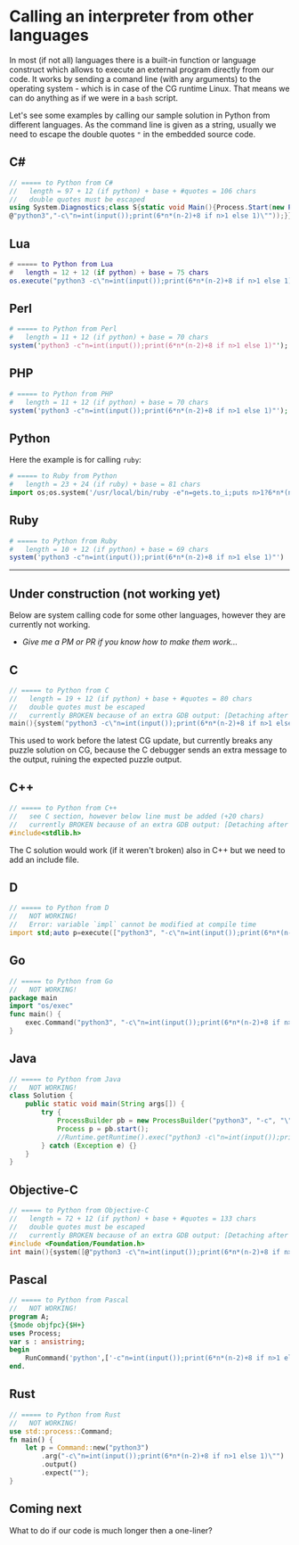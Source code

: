 # Calling an interpreter from other languages

In most (if not all) languages there is a built-in function or language construct which allows to execute an external program directly from our code. It works by sending a comand line (with any arguments) to the operating system - which is in case of the CG runtime Linux. That means we can do anything as if we were in a `bash` script.

Let's see some examples by calling our sample solution in Python from different languages.
As the command line is given as a string, usually we need to escape the double quotes `"` in the embedded source code.

## C\#

```cs
// ===== to Python from C#
//   length = 97 + 12 (if python) + base + #quotes = 106 chars
//   double quotes must be escaped
using System.Diagnostics;class S{static void Main(){Process.Start(new ProcessStartInfo(
@"python3","-c\"n=int(input());print(6*n*(n-2)+8 if n>1 else 1)\""));}}
```

## Lua

```lua
# ===== to Python from Lua
#   length = 12 + 12 (if python) + base = 75 chars
os.execute("python3 -c\"n=int(input());print(6*n*(n-2)+8 if n>1 else 1)\"")
```

## Perl

```perl
# ===== to Python from Perl
#   length = 11 + 12 (if python) + base = 70 chars
system('python3 -c"n=int(input());print(6*n*(n-2)+8 if n>1 else 1)"');
```

## PHP

```php
# ===== to Python from PHP
#   length = 11 + 12 (if python) + base = 70 chars
system('python3 -c"n=int(input());print(6*n*(n-2)+8 if n>1 else 1)"');
```

## Python

Here the example is for calling `ruby`:

```python
# ===== to Ruby from Python
#   length = 23 + 24 (if ruby) + base = 81 chars
import os;os.system('/usr/local/bin/ruby -e"n=gets.to_i;puts n>1?6*n*(n-2)+8:1"')
```

## Ruby

```ruby
# ===== to Python from Ruby
#   length = 10 + 12 (if python) + base = 69 chars
system('python3 -c"n=int(input());print(6*n*(n-2)+8 if n>1 else 1)"')
```

---

## Under construction (not working yet)

Below are system calling code for some other languages, however they are currently not working.

* _Give me a PM or PR if you know how to make them work..._

## C

```c
// ===== to Python from C
//   length = 19 + 12 (if python) + base + #quotes = 80 chars
//   double quotes must be escaped
//   currently BROKEN because of an extra GDB output: [Detaching after vfork from child process X]
main(){system("python3 -c\"n=int(input());print(6*n*(n-2)+8 if n>1 else 1)\"");}
```

This used to work before the latest CG update, but currently breaks any puzzle solution on CG, because the C debugger sends an extra message to the output, ruining the expected puzzle output.

## C++

```c++
// ===== to Python from C++
//   see C section, however below line must be added (+20 chars)
//   currently BROKEN because of an extra GDB output: [Detaching after vfork from child process X]
#include<stdlib.h>
```

The C solution would work (if it weren't broken) also in C++ but we need to add an include file.

## D

```d
// ===== to Python from D
//   NOT WORKING!
//   Error: variable `impl` cannot be modified at compile time
import std;auto p=execute(["python3", "-c\"n=int(input());print(6*n*(n-2)+8 if n>1 else 1)\""]);
```

## Go

```go
// ===== to Python from Go
//   NOT WORKING!
package main
import "os/exec"
func main() {
    exec.Command("python3", "-c\"n=int(input());print(6*n*(n-2)+8 if n>1 else 1)\"")
}
```

## Java

```java
// ===== to Python from Java
//   NOT WORKING!
class Solution {
    public static void main(String args[]) {
        try {
            ProcessBuilder pb = new ProcessBuilder("python3", "-c", "\"n=int(input());print(6*n*(n-2)+8 if n>1 else 1)\"");
            Process p = pb.start();
            //Runtime.getRuntime().exec("python3 -c\"n=int(input());print(6*n*(n-2)+8 if n>1 else 1)\"");
        } catch (Exception e) {}
    }
}
```

## Objective-C

```c
// ===== to Python from Objective-C
//   length = 72 + 12 (if python) + base + #quotes = 133 chars
//   double quotes must be escaped
//   currently BROKEN because of an extra GDB output: [Detaching after vfork from child process X]
#include <Foundation/Foundation.h>
int main(){system([@"python3 -c\"n=int(input());print(6*n*(n-2)+8 if n>1 else 1)\"" UTF8String]);}
```

## Pascal

```pascal
// ===== to Python from Pascal
//   NOT WORKING!
program A;
{$mode objfpc}{$H+}
uses Process;
var s : ansistring;
begin
    RunCommand('python',['-c"n=int(input());print(6*n*(n-2)+8 if n>1 else 1)"'],s);
end.
```

## Rust

```rust
// ===== to Python from Rust
//   NOT WORKING!
use std::process::Command;
fn main() {
    let p = Command::new("python3")
        .arg("-c\"n=int(input());print(6*n*(n-2)+8 if n>1 else 1)\"")
        .output()
        .expect("");
}
```

## Coming next

What to do if our code is much longer then a one-liner?
